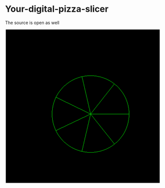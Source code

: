 # Your-digital-pizza-slicer
The source is open as well
<p align="center">
<img src="image.png" />
</p>

